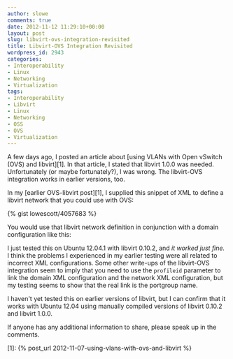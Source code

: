 ```yaml
---
author: slowe
comments: true
date: 2012-11-12 11:29:10+00:00
layout: post
slug: libvirt-ovs-integration-revisited
title: Libvirt-OVS Integration Revisited
wordpress_id: 2943
categories:
- Interoperability
- Linux
- Networking
- Virtualization
tags:
- Interoperability
- Libvirt
- Linux
- Networking
- OSS
- OVS
- Virtualization
---
```


A few days ago, I posted an article about [using VLANs with Open vSwitch (OVS) and libvirt][1]. In that article, I stated that libvirt 1.0.0 was needed. Unfortunately (or maybe fortunately?), I was wrong. The libvirt-OVS integration works in earlier versions, too.

In my [earlier OVS-libvirt post][1], I supplied this snippet of XML to define a libvirt network that you could use with OVS:

{% gist lowescott/4057683 %}

You would use that libvirt network definition in conjunction with a domain configuration like this:

I just tested this on Ubuntu 12.04.1 with libvirt 0.10.2, and _it worked just fine._ I think the problems I experienced in my earlier testing were all related to incorrect XML configurations. Some other write-ups of the libvirt-OVS integration seem to imply that you need to use the `profileid` parameter to link the domain XML configuration and the network XML configuration, but my testing seems to show that the real link is the portgroup name.

I haven't yet tested this on earlier versions of libvirt, but I can confirm that it works with Ubuntu 12.04 using manually compiled versions of libvirt 0.10.2 and libvirt 1.0.0.

If anyone has any additional information to share, please speak up in the comments.

[1]: {% post_url 2012-11-07-using-vlans-with-ovs-and-libvirt %}
